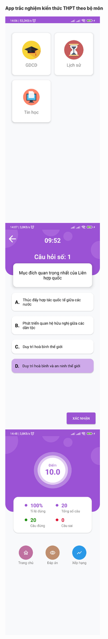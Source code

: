 #### App trắc nghiệm kiến thức THPT theo bộ môn
<img src="screenshot/sc1.jpg" width=300>
<img src="screenshot/sc2.jpg" width=300>
<img src="screenshot/sc3.jpg" width=300>

